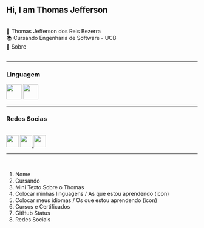 <!-- Cabeçalhos -->

## Hi, I am Thomas Jefferson 
<br>
💢 Thomas Jefferson dos Reis Bezerra <br>
📚 Cursando Engenharia de Software - UCB <br>
📃 Sobre <br>
<br>

------

### Linguagem

<div>
 <img src="https://cdn.jsdelivr.net/gh/devicons/devicon@latest/icons/html5/html5-original.svg" width= 40/>
<img src="https://cdn.jsdelivr.net/gh/devicons/devicon@latest/icons/css3/css3-original.svg" width=40/>
     
</div>          

------

### Redes Socias 
<br>
<div>
  <a href="#" target="_blank" rel="noreferrer"><img src="https://raw.githubusercontent.com/danielcranney/readme-generator/main/public/icons/socials/linkedin.svg" width="32" height="32" /></a>
  <a href="https://www.instagram.com/reiizrz/" target="_blank" rel="noreferrer"><img src="https://raw.githubusercontent.com/danielcranney/readme-generator/main/public/icons/socials/instagram.svg" width="32" height="32" /> 
  <a href="#" target="_blank" rel="noreferrer"><img src="https://raw.githubusercontent.com/danielcranney/readme-generator/main/public/icons/socials/discord.svg" width="32" height="32" /></a>
</div>

-----


<br>

1. Nome 
2. Cursando 
3. Mini Texto Sobre o Thomas
4. Colocar minhas linguagens / As que estou aprendendo (icon)
5. Colocar meus idiomas / Os que estou aprendendo  (icon)
6. Cursos e Certificados 
7. GitHub Status 
8. Redes Sociais 

